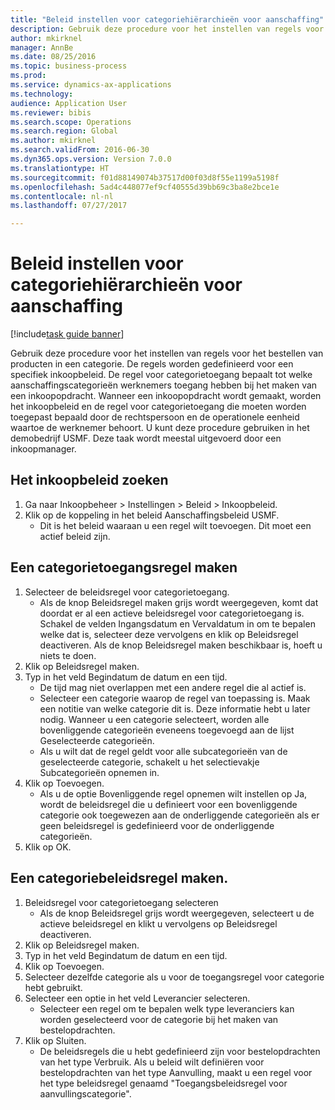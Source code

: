 ```yaml
--- 
title: "Beleid instellen voor categoriehiërarchieën voor aanschaffing"
description: Gebruik deze procedure voor het instellen van regels voor het bestellen van producten in een categorie.
author: mkirknel
manager: AnnBe
ms.date: 08/25/2016
ms.topic: business-process
ms.prod: 
ms.service: dynamics-ax-applications
ms.technology: 
audience: Application User
ms.reviewer: bibis
ms.search.scope: Operations
ms.search.region: Global
ms.author: mkirknel
ms.search.validFrom: 2016-06-30
ms.dyn365.ops.version: Version 7.0.0
ms.translationtype: HT
ms.sourcegitcommit: f01d88149074b37517d00f03d8f55e1199a5198f
ms.openlocfilehash: 5ad4c448077ef9cf40555d39bb69c3ba8e2bce1e
ms.contentlocale: nl-nl
ms.lasthandoff: 07/27/2017

---
```

# <a name="set-up-policies-for-procurement-category-hierarchies"></a>Beleid instellen voor categoriehiërarchieën voor aanschaffing

[!include[task guide banner](../../includes/task-guide-banner.md)]

Gebruik deze procedure voor het instellen van regels voor het bestellen van producten in een categorie. De regels worden gedefinieerd voor een specifiek inkoopbeleid. De regel voor categorietoegang bepaalt tot welke aanschaffingscategorieën werknemers toegang hebben bij het maken van een inkoopopdracht. Wanneer een inkoopopdracht wordt gemaakt, worden het inkoopbeleid en de regel voor categorietoegang die moeten worden toegepast bepaald door de rechtspersoon en de operationele eenheid waartoe de werknemer behoort. U kunt deze procedure gebruiken in het demobedrijf USMF. Deze taak wordt meestal uitgevoerd door een inkoopmanager.


## <a name="find-the-procurement-policy"></a>Het inkoopbeleid zoeken
1. Ga naar Inkoopbeheer > Instellingen > Beleid > Inkoopbeleid.
2. Klik op de koppeling in het beleid Aanschaffingsbeleid USMF.
    * Dit is het beleid waaraan u een regel wilt toevoegen. Dit moet een actief beleid zijn.  

## <a name="create-a-category-access-rule"></a>Een categorietoegangsregel maken
1. Selecteer de beleidsregel voor categorietoegang.
    * Als de knop Beleidsregel maken grijs wordt weergegeven, komt dat doordat er al een actieve beleidsregel voor categorietoegang is. Schakel de velden Ingangsdatum en Vervaldatum in om te bepalen welke dat is, selecteer deze vervolgens en klik op Beleidsregel deactiveren. Als de knop Beleidsregel maken beschikbaar is, hoeft u niets te doen.  
2. Klik op Beleidsregel maken.
3. Typ in het veld Begindatum de datum en een tijd.
    * De tijd mag niet overlappen met een andere regel die al actief is.  
    * Selecteer een categorie waarop de regel van toepassing is. Maak een notitie van welke categorie dit is. Deze informatie hebt u later nodig. Wanneer u een categorie selecteert, worden alle bovenliggende categorieën eveneens toegevoegd aan de lijst Geselecteerde categorieën.  
    * Als u wilt dat de regel geldt voor alle subcategorieën van de geselecteerde categorie, schakelt u het selectievakje Subcategorieën opnemen in.  
4. Klik op Toevoegen.
    * Als u de optie Bovenliggende regel opnemen wilt instellen op Ja, wordt de beleidsregel die u definieert voor een bovenliggende categorie ook toegewezen aan de onderliggende categorieën als er geen beleidsregel is gedefinieerd voor de onderliggende categorieën.  
5. Klik op OK.

## <a name="create-a-category-policy-rule"></a>Een categoriebeleidsregel maken.
1. Beleidsregel voor categorietoegang selecteren
    * Als de knop Beleidsregel grijs wordt weergegeven, selecteert u de actieve beleidsregel en klikt u vervolgens op Beleidsregel deactiveren.  
2. Klik op Beleidsregel maken.
3. Typ in het veld Begindatum de datum en een tijd.
4. Klik op Toevoegen.
5. Selecteer dezelfde categorie als u voor de toegangsregel voor categorie hebt gebruikt.
6. Selecteer een optie in het veld Leverancier selecteren.
    * Selecteer een regel om te bepalen welk type leveranciers kan worden geselecteerd voor de categorie bij het maken van bestelopdrachten.  
7. Klik op Sluiten.
    * De beleidsregels die u hebt gedefinieerd zijn voor bestelopdrachten van het type Verbruik. Als u beleid wilt definiëren voor bestelopdrachten van het type Aanvulling, maakt u een regel voor het type beleidsregel genaamd "Toegangsbeleidsregel voor aanvullingscategorie".  


